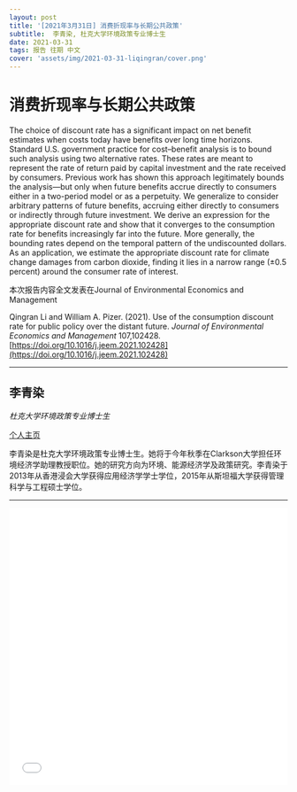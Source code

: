 ```yaml
---
layout: post
title: '[2021年3月31日] 消费折现率与长期公共政策'
subtitle:  李青染, 杜克大学环境政策专业博士生
date: 2021-03-31
tags: 报告 往期 中文
cover: 'assets/img/2021-03-31-liqingran/cover.png'
---
```


# 消费折现率与长期公共政策

The choice of discount rate has a significant impact on net benefit estimates when costs today have benefits over long time horizons. Standard U.S. government practice for cost–benefit analysis is to bound such analysis using two alternative rates. These rates are meant to represent the rate of return paid by capital investment and the rate received by consumers. Previous work has shown this approach legitimately bounds the analysis—but only when future benefits accrue directly to consumers either in a two-period model or as a perpetuity. We generalize to consider arbitrary patterns of future benefits, accruing either directly to consumers or indirectly through future investment. We derive an expression for the appropriate discount rate and show that it converges to the consumption rate for benefits increasingly far into the future. More generally, the bounding rates depend on the temporal pattern of the undiscounted dollars. As an application, we estimate the appropriate discount rate for climate change damages from carbon dioxide, finding it lies in a narrow range (±0.5 percent) around the consumer rate of interest.

本次报告内容全文发表在Journal of Environmental Economics and Management

Qingran Li and William A. Pizer. (2021). Use of the consumption discount rate for public policy over the distant future. *Journal of Environmental Economics and Management* 107,102428. [https://doi.org/10.1016/j.jeem.2021.102428](https://doi.org/10.1016/j.jeem.2021.102428) 

----------

## 李青染

*杜克大学环境政策专业博士生*

[个人主页](https://www.qingranli.com/)

李青染是杜克大学环境政策专业博士生。她将于今年秋季在Clarkson大学担任环境经济学助理教授职位。她的研究方向为环境、能源经济学及政策研究。李青染于2013年从香港浸会大学获得应用经济学学士学位，2015年从斯坦福大学获得管理科学与工程硕士学位。

-----------

<iframe style="width: 100%;height: 500px;" src="//player.bilibili.com/player.html?aid=502443485&bvid=BV1vK411w7bd&cid=317867090&page=1" scrolling="no" border="0" frameborder="no" framespacing="0" allowfullscreen="true"> </iframe>